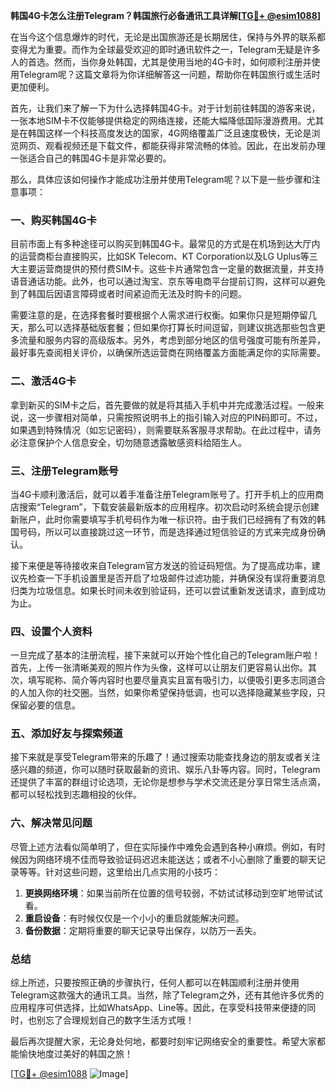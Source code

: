 **韩国4G卡怎么注册Telegram？韩国旅行必备通讯工具详解[[TG💪+ @esim1088](https://t.me/s/esim1088)]**

在当今这个信息爆炸的时代，无论是出国旅游还是长期居住，保持与外界的联系都变得尤为重要。而作为全球最受欢迎的即时通讯软件之一，Telegram无疑是许多人的首选。然而，当你身处韩国，尤其是使用当地的4G卡时，如何顺利注册并使用Telegram呢？这篇文章将为你详细解答这一问题，帮助你在韩国旅行或生活时更加便利。

首先，让我们来了解一下为什么选择韩国4G卡。对于计划前往韩国的游客来说，一张本地SIM卡不仅能够提供稳定的网络连接，还能大幅降低国际漫游费用。尤其是在韩国这样一个科技高度发达的国家，4G网络覆盖广泛且速度极快，无论是浏览网页、观看视频还是下载文件，都能获得非常流畅的体验。因此，在出发前办理一张适合自己的韩国4G卡是非常必要的。

那么，具体应该如何操作才能成功注册并使用Telegram呢？以下是一些步骤和注意事项：

### 一、购买韩国4G卡

目前市面上有多种途径可以购买到韩国4G卡。最常见的方式是在机场到达大厅内的运营商柜台直接购买，比如SK Telecom、KT Corporation以及LG Uplus等三大主要运营商提供的预付费SIM卡。这些卡片通常包含一定量的数据流量，并支持语音通话功能。此外，也可以通过淘宝、京东等电商平台提前订购，这样可以避免到了韩国后因语言障碍或者时间紧迫而无法及时购卡的问题。

需要注意的是，在选择套餐时要根据个人需求进行权衡。如果你只是短期停留几天，那么可以选择基础版套餐；但如果你打算长时间逗留，则建议挑选那些包含更多流量和服务内容的高级版本。另外，考虑到部分地区的信号强度可能有所差异，最好事先查阅相关评价，以确保所选运营商在网络覆盖方面能满足你的实际需要。

### 二、激活4G卡

拿到新买的SIM卡之后，首先要做的就是将其插入手机中并完成激活过程。一般来说，这一步骤相对简单，只需按照说明书上的指引输入对应的PIN码即可。不过，如果遇到特殊情况（如忘记密码），则需要联系客服寻求帮助。在此过程中，请务必注意保护个人信息安全，切勿随意透露敏感资料给陌生人。

### 三、注册Telegram账号

当4G卡顺利激活后，就可以着手准备注册Telegram账号了。打开手机上的应用商店搜索“Telegram”，下载安装最新版本的应用程序。初次启动时系统会提示创建新账户，此时你需要填写手机号码作为唯一标识符。由于我们已经拥有了有效的韩国号码，所以可以直接跳过这一环节，而是选择通过短信验证的方式来完成身份确认。

接下来便是等待接收来自Telegram官方发送的验证码短信。为了提高成功率，建议先检查一下手机设置里是否开启了垃圾邮件过滤功能，并确保没有误将重要消息归类为垃圾信息。如果长时间未收到验证码，还可以尝试重新发送请求，直到成功为止。

### 四、设置个人资料

一旦完成了基本的注册流程，接下来就可以开始个性化自己的Telegram账户啦！首先，上传一张清晰美观的照片作为头像，这样可以让朋友们更容易认出你。其次，填写昵称、简介等内容时也要尽量真实且富有吸引力，以便吸引更多志同道合的人加入你的社交圈。当然，如果你希望保持低调，也可以选择隐藏某些字段，只保留必要的信息。

### 五、添加好友与探索频道

接下来就是享受Telegram带来的乐趣了！通过搜索功能查找身边的朋友或者关注感兴趣的频道，你可以随时获取最新的资讯、娱乐八卦等内容。同时，Telegram还提供了丰富的群组讨论选项，无论你是想参与学术交流还是分享日常生活点滴，都可以轻松找到志趣相投的伙伴。

### 六、解决常见问题

尽管上述方法看似简单明了，但在实际操作中难免会遇到各种小麻烦。例如，有时候因为网络环境不佳而导致验证码迟迟未能送达；或者不小心删除了重要的聊天记录等等。针对这些问题，这里给出几点实用的小技巧：

1. **更换网络环境**：如果当前所在位置的信号较弱，不妨试试移动到空旷地带试试看。
2. **重启设备**：有时候仅仅是一个小小的重启就能解决问题。
3. **备份数据**：定期将重要的聊天记录导出保存，以防万一丢失。

### 总结

综上所述，只要按照正确的步骤执行，任何人都可以在韩国顺利注册并使用Telegram这款强大的通讯工具。当然，除了Telegram之外，还有其他许多优秀的应用程序可供选择，比如WhatsApp、Line等。因此，在享受科技带来便捷的同时，也别忘了合理规划自己的数字生活方式哦！

最后再次提醒大家，无论身处何地，都要时刻牢记网络安全的重要性。希望大家都能愉快地度过美好的韩国之旅！

[[TG💪+ @esim1088](https://t.me/s/esim1088) ![Image](https://i.postimg.cc/4NQfJmqS/Snipaste-2025-05-13-00-14-12.png)]